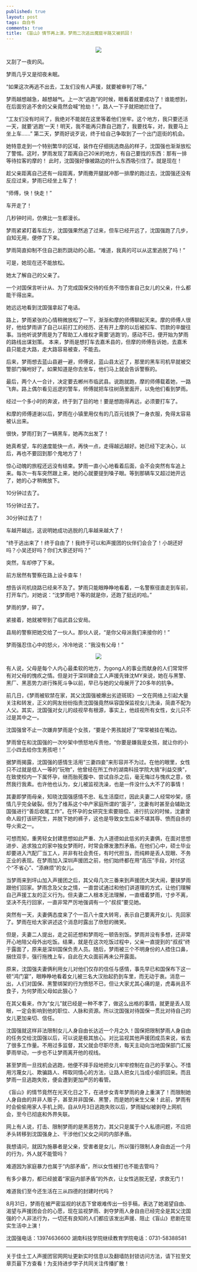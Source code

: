 ```yaml
---
published: true
layout: post
tags: 自白书
comments: true
title: 《盲山》情节再上演，梦雨二次逃出魔窟半路又被抓回！
---
```


<p align="center"> <img src="https://photo.ishield.cn/pic/5b8ea4049dc6d611829f7761"> </p>

又刮了一夜的风。

梦雨几乎又是彻夜未眠。

“如果这次再逃不出去，工友们没有人声援，就要被审判了呀。”

梦雨越想越急，越想越气。上一次“逃跑”的时候，眼看着就要成功了！谁能想到，在后面穷追不舍的父亲竟然会喊“抢劫！”，路人一下子就把她拦住了。

“工友们没有时间了，我绝对不能就在这里等着他们坐牢。这个地方，我只要还活一天，就要‘逃跑’一天！明天，我不能再只靠自己跑了，我要找车，对，我要马上坐上车……”
第二天，梦雨好说歹说，终于给自己争取到了一个出门逛街的机会。

她特意走到一个特别繁华的区域，装作在仔细挑选商品的样子，沈国强也渐渐放松了警惕。这时，梦雨发现了距离自己20米的地方，有自己要找的东西：那有一排等待拉客的摩的！
此时，沈国强好像被路边的什么东西吸引住了。就是现在！

趁父亲距离自己还有一段距离，梦雨撒开腿就冲那一排摩的跑过去，沈国强还没有反应过来，梦雨已经坐上车了！

“师傅，快！快走！”

车开走了！

几秒钟时间，仿佛比一生都漫长。

梦雨紧紧盯着车后方，沈国强果然追了过来，但车已经开远了，沈国强跑了几步，自知无用，便停了下来。

梦雨简直抑制不住自己剧烈跳动的心脏。“难道，我真的可以从这里逃脱了吗！”

可是，她现在还不能放松。

她太了解自己的父亲了。

一个对国保言听计从、为了完成国保交待的任务不惜伤害自己女儿的父亲，什么都能干得出来。

她远远地看到沈国强拿起了电话。

路上，梦雨紧张的心情稍微放松了一下，渐渐和摩的师傅聊起天来。摩的师傅人很好，他给梦雨讲了自己以前打工的经历、还有开上摩的以后被扣车、罚款的辛酸往事。当他听说梦雨是为了帮助工人维权才需要‘逃跑’的，感动不已，便开始为梦雨的路线出谋划策。
本来，梦雨是想打车去嘉禾县的，但摩的师傅告诉她，去嘉禾县只能走大路，走大路容易被查，不能去。

后来，梦雨想去蓝山县避一避，师傅说，蓝山县太近了，那里的黑车司机早就被交警部门嘱咐好了。如果知道是你去坐车，他们马上就会告诉警察的。

最后，两个人一合计，决定要去郴州市临武县。说跑就跑，摩的师傅载着她，一路飞奔。路上偶尔看见巡逻的警车，师傅就把车往树荫里面开，以免他们看到梦雨。

经过一个多小时的奔波，终于到了目的地！要是想跑得再远，必须要打车了。

和摩的师傅道谢以后，梦雨在小镇里用仅有的几百元钱换了一身衣服，免得太容易被认出来。

很快，梦雨打到了一辆黑车，她再次出发了！

她真希望，车的速度能快一点，再快一点，走得越远越好。她已经下定决心，以后，再也不要回到那个鬼地方了！

惊心动魄的旅程还远没有结束。梦雨一直小心地看着后面，会不会突然有车追上来。每次一有车突然跟上来，她的心就要提到嗓子眼。等到那辆车又超过她开远了，她的心才稍微放下。

10分钟过去了。

15分钟过去了。

30分钟过去了！

车越开越远，这说明她成功逃脱的几率越来越大了！

“终于逃出来了！终于自由了！我终于可以和声援团的伙伴们会合了！小胡还好吗？小吴还好吗？你们大家还好吗？”

突然，车却停了下来。

前方居然有警察在路上设卡查车！

想告诉司机绕路已经来不及了。梦雨只能眼睁睁地看着，一名警察径直走到车前，打开车门，对她说：“沈梦雨吧？等的就是你，还跑了挺远的哈。”

梦雨的梦，碎了。

紧接着，她就被带到了临武县公安局。

县局的警察把她交给了一伙人。那伙人说，“是你父母派我们来接你的！”

梦雨强忍住心中的怒火，冷冷地说：“我没有父母！”


<p align="center"> <img src="https://photo.ishield.cn/pic/5b8ea4739dc6d611829f7762"> </p>

有人说，父母是每个人内心最柔软的地方，为gong人的事业而献身的人们常常怀有对父母的愧疚之情。但是对于深圳建会工人声援先锋沈MY来说，她在与黑警、黑厂、黑恶势力进行殊死斗争以前，早已与她的父母展开了20多年的抗争。

前几日，《梦雨被软禁在家，其父沈国强被爆出劣迹斑斑》一文在网络上引起大量关注和转发，正义的网友纷纷指责沈国强竟然纵容国保监视女儿洗澡，简直不配为人父。其实，沈国强对女儿的歧视早有根源，事实上，他歧视所有女性，女儿只不过是其中之一。

沈国强曾不止一次嫌弃梦雨是个女孩，“要是个男孩就好了”常常被挂在嘴边。

梦雨曾在和沈国强的一次吵架中愤怒地斥责他，“你要是嫌我是女孩，就让你的小三小四去给你生男孩吧！”

据梦雨揭露，沈国强的感情生活用“三妻四妾”来形容并不为过。在他的眼里，女性只不过就是低人一等的“玩物”，他曾经在所工作的湖南科技学院大搞“利益交换”，在致使校内一下属怀孕，继而胎死腹中、尝试自杀之后，毫无悔过与愧疚之意，依然我行我素。也许他也认为，女儿被监视洗澡，也是一件没什么大不了的事情！

其妻即梦雨母亲，知晓沈国强感情不忠、私生活糜烂，因此夫妻二人经常吵架，感情几乎完全破裂。但为了维系这个中产家庭所谓的“面子”，沈妻有时甚至会辅助沈国强进行“善后收尾工作”。在怀孕的女研究生索要赔偿、进行抗议的时候，沈妻曾命人殴打该研究生，并脱下她的裤子，这也是导致女生后来不堪其辱、愤而自杀的导火索之一。

可想而知，重男轻女封建思想如此严重、为人道德如此低劣的夫妻俩，在面对思想进步、追求独立的家中独女梦雨时，时常会爆发激烈矛盾。在他们心中，硕士毕业却要进入汽配厂当工人，并非有社会责任，有时代担当，而纯粹是丢人现眼、不务正业的表现。在梦雨加入深圳声援团之前，他们始终都在用“高压”手段，对付这个“不省心”、“添麻烦”的女儿。

当梦雨来到坪山加入声援团之后，其父母几次三番来到声援团大哭大闹，要挟梦雨跟他们回家。梦雨念及父女之情，一直尝试通过和他们讲道理的方式，让他们理解自己声援工友的正义行为。但夫妻二人根本无法理解，一直缠着梦雨，寸步不离，坚决不先行回家，一直非常严厉地强调有一个“叔叔”要见她。

突然有一天，夫妻俩态度来了个一百八十度大转弯，表示自己要离开女儿、先回家了。梦雨在给大家讲述这个消息时露出了欣慰的微笑。

但是，夫妻二人提出，走之前还想和梦雨吃一顿告别饭。梦雨并没有多想，还非常开心地陪父母外出吃饭。结果，就是在这次吃饭过程中，父亲一直提到的“叔叔”终于露面了，原来是深圳国保负责人员。随后，梦雨被三个不明身份的人捂住口鼻，捆住双手，强行拖拽上车，自此在大众面前再未公开露面。

原来，沈国强夫妻俩利用女儿对他们仅存的信任与感情，事先早已和国保布下这一顿“鸿门宴”，眼睁睁地看着女儿被三名大汉抬起扔到车里，而无动于衷。消息一出，人们对国保、黑警绑架的行为愤怒不已，但让大家尤其心痛的是，虎毒尚且不食子，为何梦雨父母如此狠心？

在其父看来，作为“女儿”就已经是一种不孝了，做这么出格的事情，就更是丢人现眼，一定会影响到他的职位、人脉和资源。所以沈国强对待国保一贯比对待自己的女儿更加亲切、信任。

沈国强就这样非法限制女儿人身自由长达近一个月之久！国保把限制梦雨人身自由的任务交给沈国强以后，可以说是极其放心。对比监视其他声援团成员来说，省去了很多工作量。不用过多监督，其父就会尽职尽责，每天主动向当地国保部门汇报夢雨举动，一步也不让梦雨离开他的视线。

甚至梦雨一旦找机会逃跑，他便不择手段地把女儿牢牢控制在自己的手掌心。不惜用污蔑女儿、欺骗路人、榨取同情心的方法，让路人把女儿当成小偷抓回来。而且梦雨一旦逃跑失败，便会遭到更加严厉的看管。

《盲山》的情节竟然在光天化日之下，在进步女青年梦雨的身上重演了！而限制她人身自由的并非人贩子，甚至并非国保、黑警，而是她的亲生父亲！此前，梦雨有时会偷偷用家人手机上网，自从9月3日逃跑失败以后，梦雨疑似被剥夺上网机会，至今已彻底和外界失联。

网上有人说，打击、限制梦雨的是黑恶势力，其父只是属于个人私德问题，不应把矛头转移到沈国强身上、干涉他们父女之间的内部矛盾。

我想请问，就因为施暴者是父亲，受害者是女儿，所以强行限制人身自由近一个月的行为，外人就不能管吗？

难道因为家庭暴力也属于“内部矛盾”，所以女性被打也不能去管吗？

有多少暴力，都已经披着“家庭内部矛盾”的外衣，让女性逃脱无望，求救无门！

难道我们至今还生活在三从四德的封建时代吗？

8月31日，梦雨在被严密监视的状态下曾艰难传出一份手稿，表达了她渴望自由、渴望与声援团会合的心愿，现在监视梦雨、剥夺梦雨人身自由已经完全是其父沈国强的个人非法行为，一切还有良知的人们都应该发出声援、阻止《盲山》悲剧在现实生活中上演！

沈国强电话：13974636600
湖南科技学院继续教育学院电话：0731-58388581


---
关于佳士工人声援团官网网址更新实时信息以及翻墙防封锁访问方法，请下拉至文章页最下方查看！为支持进步学子共同关注传播扩散！

